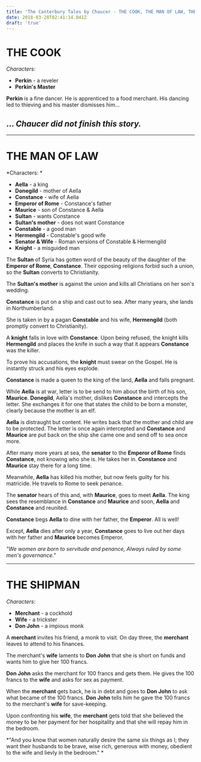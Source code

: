 ```yaml
---
title: 'The Canterbury Tales by Chaucer - THE COOK, THE MAN OF LAW, THE SHIPMAN'
date: 2018-03-28T02:41:14.041Z
draft: 'true'
---
```

# THE COOK

*Characters:*

- **Perkin** - a reveler
- **Perkin's Master**

**Perkin** is a fine dancer. He is apprenticed to a food merchant. His dancing led to thieving and his master dismisses him...

## ... *Chaucer did not finish this story.*
***

# THE MAN OF LAW

*Characters:
*
- **Aella** - a king
- **Donegild** - mother of Aella
- **Constance** - wife of Aella
- **Emperor of Rome** - Constance's father
- **Maurice** - son of Constance & Aella
- **Sultan** - wants Constance
- **Sultan's mother** - does not want Constance
- **Constable** - a good man
- **Hermengild** - Constable's good wife
- **Senator & Wife** - Roman versions of Constable & Hermengild
- **Knight** - a misguided man

The **Sultan** of Syria has gotten word of the beauty of the daughter of the **Emperor of Rome**, **Constance**. Their opposing religions forbid such a union, so the **Sultan** converts to Christianity.

The **Sultan's mother** is against the union and kills all Christians on her son's wedding.

**Constance** is put on a ship and cast out to sea. After many years, she lands in Northumberland.

She is taken in by a pagan **Constable** and his wife, **Hermengild** (both promptly convert to Christianity).

A **knight** falls in love with **Constance**. Upon being refused, the knight kills **Hermengild** and places the knife in such a way that it appears **Constance** was the killer. 

To prove his accusations, the **knight** must swear on the Gospel. He is instantly struck and his eyes explode. 

**Constance** is made a queen to the king of the land, **Aella** and falls pregnant. 

While **Aella** is at war,  letter is to be send to him about the birth of his son, **Maurice**. **Donegild**, Aella's mother, dislikes **Constance** and intercepts the letter. She exchanges it for one that states the child to be born a monster, clearly because the mother is an elf.

**Aella** is distraught but content. He writes back that the mother and child are to be protected. The letter is once again intercepted and **Constance** and **Maurice** are put back on the ship she came one and send off to sea once more.

After many more years at sea, the **senator** to the **Emperor of Rome** finds **Constance**, not knowing who she is. He takes her in. **Constance** and **Maurice** stay there for a long time.

Meanwhile, **Aella** has killed his mother, but now feels guilty for his matricide. He travels to Rome to seek penance.

The **senator** hears of this and, with **Maurice**, goes to meet **Aella**. The king sees the resemblance in **Constance** and **Maurice** and soon, **Aella** and **Constance** and reunited.

**Constance** begs **Aella** to dine with her father, the **Emperor**. All is well!

Except, **Aella** dies after only a year, **Constance** goes to live out her days with her father and **Maurice** becomes Emperor.

*"We women are born to servitude and penance, Always ruled by some men's governance."*
***

# THE SHIPMAN

*Characters:*

- **Merchant** - a cockhold
- **Wife** - a trickster
- **Don John** - a impious monk

A **merchant** invites his friend, a monk to visit. On day three, the **merchant** leaves to attend to his finances.

The merchant's **wife** laments to **Don John** that she is short on funds and wants him to give her 100 francs.

**Don John** asks the merchant for 100 francs and gets them. He gives the 100 francs to the **wife** and asks for sex as payment.

When the **merchant** gets back, he is in debt and goes to **Don John** to ask what became of the 100 francs. **Don John** tells him he gave the 100 francs to the merchant's **wife** for save-keeping.

Upon confronting his **wife**, the **merchant** gets told that she believed the money to be her payment for her hospitality and that she will repay him in the  bedroom.

*"And you know that women naturally desire the same six things as I; they want their husbands to be brave, wise rich, generous with money, obedient to the wife and lievly in the bedroom."
*

